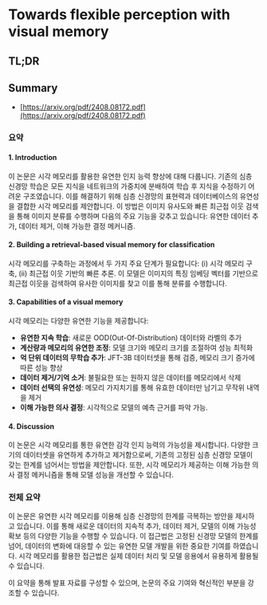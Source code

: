 # Towards flexible perception with visual memory
## TL;DR
## Summary
- [https://arxiv.org/pdf/2408.08172.pdf](https://arxiv.org/pdf/2408.08172.pdf)

### 요약

#### 1. Introduction
이 논문은 시각 메모리를 활용한 유연한 인지 능력 향상에 대해 다룹니다. 기존의 심층 신경망 학습은 모든 지식을 네트워크의 가중치에 분배하여 학습 후 지식을 수정하기 어려운 구조였습니다. 이를 해결하기 위해 심층 신경망의 표현력과 데이터베이스의 유연성을 결합한 시각 메모리를 제안합니다. 이 방법은 이미지 유사도와 빠른 최근접 이웃 검색을 통해 이미지 분류를 수행하며 다음의 주요 기능을 갖추고 있습니다: 유연한 데이터 추가, 데이터 제거, 이해 가능한 결정 메커니즘.

#### 2. Building a retrieval-based visual memory for classification
시각 메모리를 구축하는 과정에서 두 가지 주요 단계가 필요합니다: (i) 시각 메모리 구축, (ii) 최근접 이웃 기반의 빠른 추론. 이 모델은 이미지의 특징 임베딩 벡터를 기반으로 최근접 이웃을 검색하여 유사한 이미지를 찾고 이를 통해 분류를 수행합니다.

#### 3. Capabilities of a visual memory
시각 메모리는 다양한 유연한 기능을 제공합니다:
- **유연한 지속 학습**: 새로운 OOD(Out-Of-Distribution) 데이터와 라벨의 추가
- **계산량과 메모리의 유연한 조정**: 모델 크기와 메모리 크기를 조절하여 성능 최적화
- **억 단위 데이터의 무학습 추가**: JFT-3B 데이터셋을 통해 검증, 메모리 크기 증가에 따른 성능 향상
- **데이터 제거/기억 소거**: 불필요한 또는 원하지 않은 데이터를 메모리에서 삭제
- **데이터 선택의 유연성**: 메모리 가지치기를 통해 유효한 데이터만 남기고 무작위 내역을 제거
- **이해 가능한 의사 결정**: 시각적으로 모델의 예측 근거를 파악 가능.

#### 4. Discussion
이 논문은 시각 메모리를 통한 유연한 감각 인지 능력의 가능성을 제시합니다. 다양한 크기의 데이터셋을 유연하게 추가하고 제거함으로써, 기존의 고정된 심층 신경망 모델이 갖는 한계를 넘어서는 방법을 제안합니다. 또한, 시각 메모리가 제공하는 이해 가능한 의사 결정 메커니즘을 통해 모델 성능을 개선할 수 있습니다.

### 전체 요약

이 논문은 유연한 시각 메모리를 이용해 심층 신경망의 한계를 극복하는 방안을 제시하고 있습니다. 이를 통해 새로운 데이터의 지속적 추가, 데이터 제거, 모델의 이해 가능성 확보 등의 다양한 기능을 수행할 수 있습니다. 이 접근법은 고정된 신경망 모델의 한계를 넘어, 데이터의 변화에 대응할 수 있는 유연한 모델 개발을 위한 중요한 기여를 하였습니다. 시각 메모리를 활용한 접근법은 실제 데이터 처리 및 모델 응용에서 유용하게 활용될 수 있습니다. 

이 요약을 통해 발표 자료를 구성할 수 있으며, 논문의 주요 기여와 혁신적인 부분을 강조할 수 있습니다.